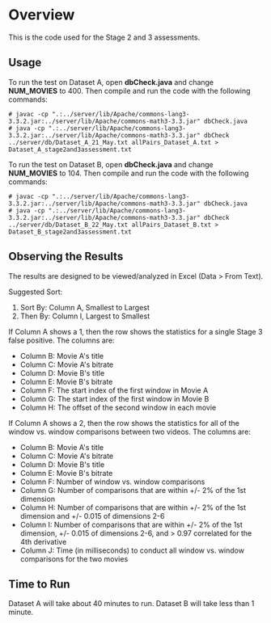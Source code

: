 # Overview

This is the code used for the Stage 2 and 3 assessments.

## Usage

To run the test on Dataset A, open __dbCheck.java__ and change __NUM_MOVIES__ to 400. Then compile and run the code with the following commands:

    # javac -cp ".:../server/lib/Apache/commons-lang3-3.3.2.jar:../server/lib/Apache/commons-math3-3.3.jar" dbCheck.java
    # java -cp ".:../server/lib/Apache/commons-lang3-3.3.2.jar:../server/lib/Apache/commons-math3-3.3.jar" dbCheck ../server/db/Dataset_A_21_May.txt allPairs_Dataset_A.txt > Dataset_A_stage2and3assessment.txt

To run the test on Dataset B, open __dbCheck.java__ and change __NUM_MOVIES__ to 104. Then compile and run the code with the following commands:

    # javac -cp ".:../server/lib/Apache/commons-lang3-3.3.2.jar:../server/lib/Apache/commons-math3-3.3.jar" dbCheck.java
    # java -cp ".:../server/lib/Apache/commons-lang3-3.3.2.jar:../server/lib/Apache/commons-math3-3.3.jar" dbCheck ../server/db/Dataset_B_22_May.txt allPairs_Dataset_B.txt > Dataset_B_stage2and3assessment.txt

## Observing the Results

The results are designed to be viewed/analyzed in Excel (Data > From Text).

Suggested Sort:

1. Sort By: Column A, Smallest to Largest
2. Then By: Column I, Largest to Smallest

If Column A shows a 1, then the row shows the statistics for a single Stage 3 false positive. The columns are:

* Column B: Movie A's title
* Column C: Movie A's bitrate
* Column D: Movie B's title
* Column E: Movie B's bitrate
* Column F: The start index of the first window in Movie A
* Column G: The start index of the first window in Movie B
* Column H: The offset of the second window in each movie

If Column A shows a 2, then the row shows the statistics for all of the window vs. window comparisons between two videos. The columns are:

* Column B: Movie A's title
* Column C: Movie A's bitrate
* Column D: Movie B's title
* Column E: Movie B's bitrate
* Column F: Number of window vs. window comparisons
* Column G: Number of comparisons that are within +/- 2% of the 1st dimension
* Column H: Number of comparisons that are within +/- 2% of the 1st dimension and +/- 0.015 of dimensions 2-6
* Column I: Number of comparisons that are within +/- 2% of the 1st dimension, +/- 0.015 of dimensions 2-6, and > 0.97 correlated for the 4th derivative
* Column J: Time (in milliseconds) to conduct all window vs. window comparisons for the two movies

## Time to Run

Dataset A will take about 40 minutes to run. Dataset B will take less than 1 minute.
